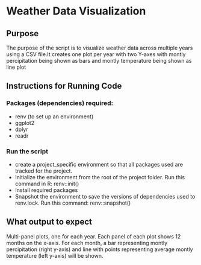 # Weather Data Visualization

## Purpose
The purpose of the script is to visualize weather data across multiple years using a CSV file.It creates one plot per year with two Y-axes with montly percipitation being shown as bars and montly temperature being shown as line plot 

## Instructions for Running Code

### Packages (dependencies) required:
- renv (to set up an environment)
- ggplot2
- dplyr 
- readr


### Run the script
- create a project_specific environment so that all packages used are tracked for the project. 
- Initialize the environment from the root of the project folder. Run this command in R: renv::init()
- Install required packages
- Snapshot the environment to save the versions of dependencies used to renv.lock. Run this command: renv::snapshot() 

## What output to expect
Multi-panel plots, one for each year. Each panel of each plot shows 12 months on the x-axis. For each month, a bar representing montly percipitation (right y-axis) and line with points representing average montly temperature (left y-axis) will be shown.

